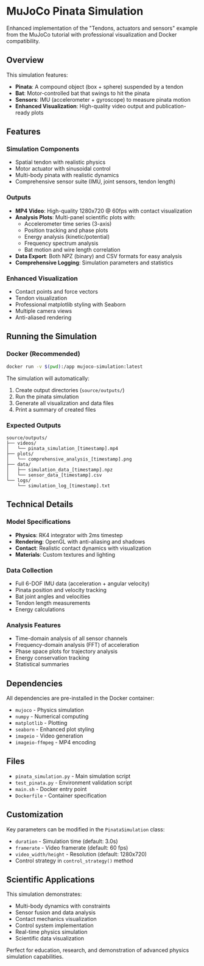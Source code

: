 # MuJoCo Pinata Simulation

Enhanced implementation of the "Tendons, actuators and sensors" example from the MuJoCo tutorial with professional visualization and Docker compatibility.

## Overview

This simulation features:
- **Pinata**: A compound object (box + sphere) suspended by a tendon
- **Bat**: Motor-controlled bat that swings to hit the pinata
- **Sensors**: IMU (accelerometer + gyroscope) to measure pinata motion
- **Enhanced Visualization**: High-quality video output and publication-ready plots

## Features

### Simulation Components
- Spatial tendon with realistic physics
- Motor actuator with sinusoidal control
- Multi-body pinata with realistic dynamics
- Comprehensive sensor suite (IMU, joint sensors, tendon length)

### Outputs
- **MP4 Video**: High-quality 1280x720 @ 60fps with contact visualization
- **Analysis Plots**: Multi-panel scientific plots with:
  - Accelerometer time series (3-axis)
  - Position tracking and phase plots
  - Energy analysis (kinetic/potential)
  - Frequency spectrum analysis
  - Bat motion and wire length correlation
- **Data Export**: Both NPZ (binary) and CSV formats for easy analysis
- **Comprehensive Logging**: Simulation parameters and statistics

### Enhanced Visualization
- Contact points and force vectors
- Tendon visualization
- Professional matplotlib styling with Seaborn
- Multiple camera views
- Anti-aliased rendering

## Running the Simulation

### Docker (Recommended)
```bash
docker run -v $(pwd):/app mujoco-simulation:latest
```

The simulation will automatically:
1. Create output directories (`source/outputs/`)
2. Run the pinata simulation
3. Generate all visualization and data files
4. Print a summary of created files

### Expected Outputs
```
source/outputs/
├── videos/
│   └── pinata_simulation_[timestamp].mp4
├── plots/
│   └── comprehensive_analysis_[timestamp].png
├── data/
│   ├── simulation_data_[timestamp].npz
│   └── sensor_data_[timestamp].csv
└── logs/
    └── simulation_log_[timestamp].txt
```

## Technical Details

### Model Specifications
- **Physics**: RK4 integrator with 2ms timestep
- **Rendering**: OpenGL with anti-aliasing and shadows
- **Contact**: Realistic contact dynamics with visualization
- **Materials**: Custom textures and lighting

### Data Collection
- Full 6-DOF IMU data (acceleration + angular velocity)
- Pinata position and velocity tracking
- Bat joint angles and velocities
- Tendon length measurements
- Energy calculations

### Analysis Features
- Time-domain analysis of all sensor channels
- Frequency-domain analysis (FFT) of acceleration
- Phase space plots for trajectory analysis
- Energy conservation tracking
- Statistical summaries

## Dependencies

All dependencies are pre-installed in the Docker container:
- `mujoco` - Physics simulation
- `numpy` - Numerical computing
- `matplotlib` - Plotting
- `seaborn` - Enhanced plot styling
- `imageio` - Video generation
- `imageio-ffmpeg` - MP4 encoding

## Files

- `pinata_simulation.py` - Main simulation script
- `test_pinata.py` - Environment validation script
- `main.sh` - Docker entry point
- `Dockerfile` - Container specification

## Customization

Key parameters can be modified in the `PinataSimulation` class:
- `duration` - Simulation time (default: 3.0s)
- `framerate` - Video framerate (default: 60 fps)
- `video_width/height` - Resolution (default: 1280x720)
- Control strategy in `control_strategy()` method

## Scientific Applications

This simulation demonstrates:
- Multi-body dynamics with constraints
- Sensor fusion and data analysis
- Contact mechanics visualization
- Control system implementation
- Real-time physics simulation
- Scientific data visualization

Perfect for education, research, and demonstration of advanced physics simulation capabilities.
